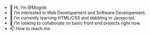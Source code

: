 - 👋 Hi, I’m @Mognik
- 👀 I’m interested in Web Developement and Software Developement.
- 🌱 I’m currently learning HTML/CSS and dabbling in Javascript.
- 💞️ I’m looking to collaborate on basic front end projects right now.
- 📫 How to reach me 

<!---
Mognik/Mognik is a ✨ special ✨ repository because its `README.md` (this file) appears on your GitHub profile.
You can click the Preview link to take a look at your changes.
--->
